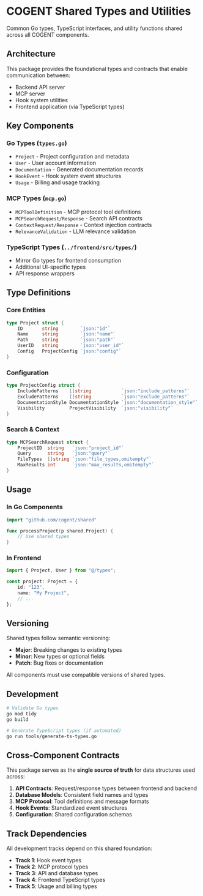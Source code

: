 # COGENT Shared Types and Utilities

Common Go types, TypeScript interfaces, and utility functions shared across all COGENT components.

## Architecture

This package provides the foundational types and contracts that enable communication between:
- Backend API server
- MCP server
- Hook system utilities
- Frontend application (via TypeScript types)

## Key Components

### Go Types (`types.go`)
- `Project` - Project configuration and metadata
- `User` - User account information
- `Documentation` - Generated documentation records
- `HookEvent` - Hook system event structures
- `Usage` - Billing and usage tracking

### MCP Types (`mcp.go`)
- `MCPToolDefinition` - MCP protocol tool definitions
- `MCPSearchRequest/Response` - Search API contracts
- `ContextRequest/Response` - Context injection contracts
- `RelevanceValidation` - LLM relevance validation

### TypeScript Types (`../frontend/src/types/`)
- Mirror Go types for frontend consumption
- Additional UI-specific types
- API response wrappers

## Type Definitions

### Core Entities
```go
type Project struct {
    ID       string        `json:"id"`
    Name     string        `json:"name"`
    Path     string        `json:"path"`
    UserID   string        `json:"user_id"`
    Config   ProjectConfig `json:"config"`
}
```

### Configuration
```go
type ProjectConfig struct {
    IncludePatterns    []string           `json:"include_patterns"`
    ExcludePatterns    []string           `json:"exclude_patterns"`
    DocumentationStyle DocumentationStyle `json:"documentation_style"`
    Visibility         ProjectVisibility  `json:"visibility"`
}
```

### Search & Context
```go
type MCPSearchRequest struct {
    ProjectID  string   `json:"project_id"`
    Query      string   `json:"query"`
    FileTypes  []string `json:"file_types,omitempty"`
    MaxResults int      `json:"max_results,omitempty"`
}
```

## Usage

### In Go Components
```go
import "github.com/cogent/shared"

func processProject(p shared.Project) {
    // Use shared types
}
```

### In Frontend
```typescript
import { Project, User } from "@/types";

const project: Project = {
    id: "123",
    name: "My Project",
    // ...
};
```

## Versioning

Shared types follow semantic versioning:
- **Major**: Breaking changes to existing types
- **Minor**: New types or optional fields
- **Patch**: Bug fixes or documentation

All components must use compatible versions of shared types.

## Development

```bash
# Validate Go types
go mod tidy
go build

# Generate TypeScript types (if automated)
go run tools/generate-ts-types.go
```

## Cross-Component Contracts

This package serves as the **single source of truth** for data structures used across:

1. **API Contracts**: Request/response types between frontend and backend
2. **Database Models**: Consistent field names and types
3. **MCP Protocol**: Tool definitions and message formats
4. **Hook Events**: Standardized event structures
5. **Configuration**: Shared configuration schemas

## Track Dependencies

All development tracks depend on this shared foundation:
- **Track 1**: Hook event types
- **Track 2**: MCP protocol types  
- **Track 3**: API and database types
- **Track 4**: Frontend TypeScript types
- **Track 5**: Usage and billing types